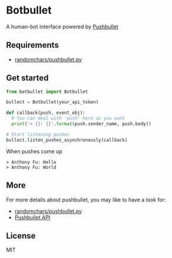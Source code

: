 # Botbullet
A human-bot interface powered by [Pushbullet](https://www.pushbullet.com)

## Requirements
- [randomchars/pushbullet.py](https://github.com/randomchars/pushbullet.py)

## Get started
```python
from botbullet import Botbullet

bullect = Botbullet(your_api_token)

def callback(push, event_obj):
  # You can deal with 'push' here as you want
  print('> {}: {}'.format(push.sender_name, push.body))

# Start listening pushes
bullect.listen_pushes_asynchronously(callback)
```
When pushes come up
```
> Anthony Fu: Hello
> Anthony Fu: World
```

## More
For more details about pushbullet, you may like to have a look for:
- [randomchars/pushbullet.py](https://github.com/randomchars/pushbullet.py)
- [Pushbullet API](https://docs.pushbullet.com/)

## License
MIT
